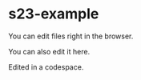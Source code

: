 # s23-example

You can edit files right in the browser.

You can also edit it here.

Edited in a codespace.
